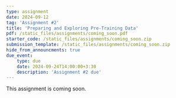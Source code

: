 ```yaml
---
type: assignment
date: 2024-09-12
tag: 'Assignment #2'
title: 'Preparing and Exploring Pre-Training Data'
pdf: /static_files/assignments/coming_soon.pdf
starter_code: /static_files/assignments/coming_soon.zip
submission_template: /static_files/assignments/coming_soon.zip
hide_from_announcments: true
due_event: 
    type: due
    date: 2024-09-24T14:00:00+3:30
    description: 'Assignment #2 due'
---
```


This assignment is coming soon.